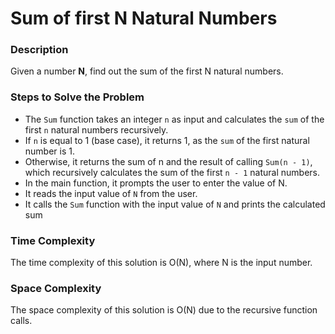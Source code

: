 # Sum of first N Natural Numbers

### Description
Given a number **N**, find out the sum of the first N natural numbers.

### Steps to Solve the Problem

- The `Sum` function takes an integer `n` as input and calculates the `sum` of the first `n` natural numbers recursively.
- If `n` is equal to 1 (base case), it returns 1, as the `sum` of the first natural number is 1.
- Otherwise, it returns the sum of n and the result of calling `Sum(n - 1)`, which recursively calculates the sum of the first `n - 1` natural numbers.
- In the main function, it prompts the user to enter the value of N.
- It reads the input value of `N` from the user.
- It calls the `Sum` function with the input value of `N` and prints the calculated sum

### Time Complexity
The time complexity of this solution is O(N), where N is the input number.

### Space Complexity
The space complexity of this solution is O(N) due to the recursive function calls.
